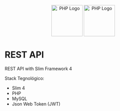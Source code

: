 <p align="center">
  <a href="http://nestjs.com/" target="blank"><img src="https://www.php.net/images/logos/new-php-logo.svg" width="100" alt="PHP Logo" /></a>
    <a href="http://nestjs.com/" target="blank"><img src="https://jwt.io/img/logo-asset.svg" width="100" alt="PHP Logo" /></a>
</p>

# REST API
REST API with Slim Framework 4

Stack Tegnológico:
- Slim 4
- PHP
- MySQL
- Json Web Token (JWT)
